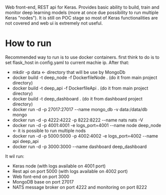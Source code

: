 Web front-end, REST api for Keras. Provides basic ability to build, train and monitor deep learning models (more at once due possibility to run multiple Keras "nodes").
It is still on POC stage so most of Keras functionalities are not covered and web ui is extremely not useful. 

# How to run 
Recommended way to run is to use docker containers.
first think to do is to set flask_host in config.yaml to current machie ip.
After that:
* mkdir -p data <- directory that will be use by MongoDb
* docker build -t deep_node -f DockerfileNode . (do it from main project directory)
* docker build -t deep_api -f DockerfileApi .  (do it from main project directory)
* docker build -t deep_dashboard . (do it from dashboard project directory)
* docker run -d -p 27017:27017 --name mongo_db -v data:/data/db mongo
* docker run -d -p 4222:4222 -p 8222:8222 --name nats nats -V
* docker run -d -p 4001:4001 -e logs_port=4001 --name node deep_node <- it is possible to run multiple nods
* docker run -d -p 5000:5000 -p 4002:4002 -e logs_port=4002 --name api deep_api
* docker run -d -p 3000:3000 --name dashboard deep_dashboard

It wil run:
* Keras node (with logs available  on 4001 port)
* Rest api on port 5000 (with logs available  on 4002 port)
* Web font-end on port 3000
* MongoDB base on port 27017
* NATS message broker on port 4222 and monitoring on port 8222
